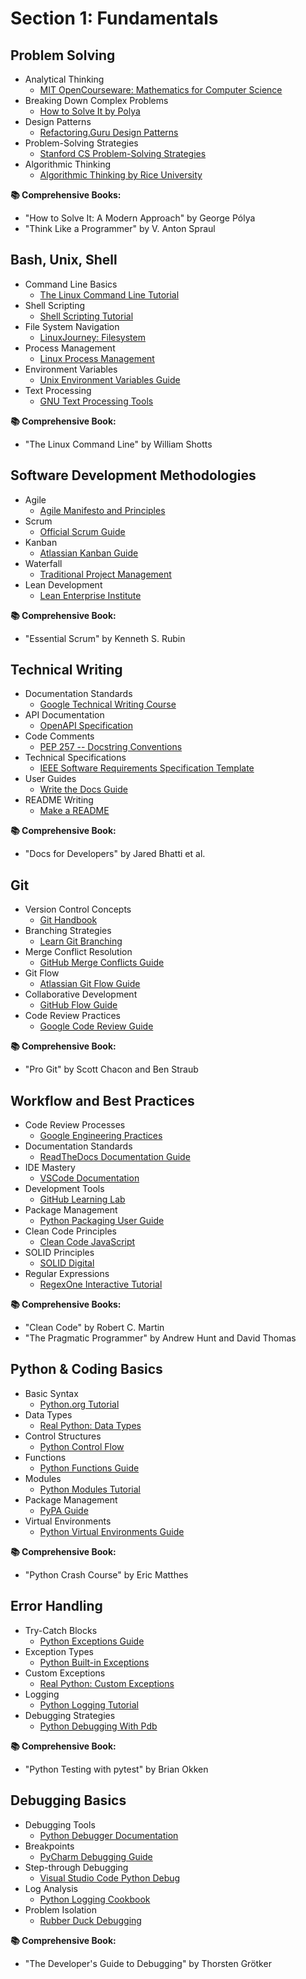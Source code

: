 # Section 1: Fundamentals

## Problem Solving
- Analytical Thinking
  - [MIT OpenCourseware: Mathematics for Computer Science](https://ocw.mit.edu/courses/6-042j-mathematics-for-computer-science-fall-2010/)
- Breaking Down Complex Problems
  - [How to Solve It by Polya](https://math.berkeley.edu/~gmelvin/polya.pdf)
- Design Patterns
  - [Refactoring.Guru Design Patterns](https://refactoring.guru/design-patterns)
- Problem-Solving Strategies
  - [Stanford CS Problem-Solving Strategies](https://web.stanford.edu/class/cs9/)
- Algorithmic Thinking
  - [Algorithmic Thinking by Rice University](https://www.coursera.org/learn/algorithmic-thinking-1)

**📚 Comprehensive Books:**
- "How to Solve It: A Modern Approach" by George Pólya
- "Think Like a Programmer" by V. Anton Spraul

## Bash, Unix, Shell
- Command Line Basics
  - [The Linux Command Line Tutorial](https://linuxcommand.org/lc3_learning_the_shell.php)
- Shell Scripting
  - [Shell Scripting Tutorial](https://www.shellscript.sh/)
- File System Navigation
  - [LinuxJourney: Filesystem](https://linuxjourney.com/lesson/filesystem-hierarchy)
- Process Management
  - [Linux Process Management](https://www.bogotobogo.com/Linux/linux_process_and_signals.php)
- Environment Variables
  - [Unix Environment Variables Guide](https://www.digitalocean.com/community/tutorials/how-to-read-and-set-environmental-and-shell-variables-on-linux)
- Text Processing
  - [GNU Text Processing Tools](https://www.gnu.org/software/grep/manual/grep.html)

**📚 Comprehensive Book:**
- "The Linux Command Line" by William Shotts

## Software Development Methodologies
- Agile
  - [Agile Manifesto and Principles](https://agilemanifesto.org/)
- Scrum
  - [Official Scrum Guide](https://scrumguides.org/scrum-guide.html)
- Kanban
  - [Atlassian Kanban Guide](https://www.atlassian.com/agile/kanban)
- Waterfall
  - [Traditional Project Management](https://www.pmi.org/)
- Lean Development
  - [Lean Enterprise Institute](https://www.lean.org/explore-lean/what-is-lean/)

**📚 Comprehensive Book:**
- "Essential Scrum" by Kenneth S. Rubin

## Technical Writing
- Documentation Standards
  - [Google Technical Writing Course](https://developers.google.com/tech-writing)
- API Documentation
  - [OpenAPI Specification](https://swagger.io/specification/)
- Code Comments
  - [PEP 257 -- Docstring Conventions](https://www.python.org/dev/peps/pep-0257/)
- Technical Specifications
  - [IEEE Software Requirements Specification Template](https://standards.ieee.org/)
- User Guides
  - [Write the Docs Guide](https://www.writethedocs.org/guide/)
- README Writing
  - [Make a README](https://www.makeareadme.com/)

**📚 Comprehensive Book:**
- "Docs for Developers" by Jared Bhatti et al.

## Git
- Version Control Concepts
  - [Git Handbook](https://guides.github.com/introduction/git-handbook/)
- Branching Strategies
  - [Learn Git Branching](https://learngitbranching.js.org/)
- Merge Conflict Resolution
  - [GitHub Merge Conflicts Guide](https://docs.github.com/en/pull-requests/collaborating-with-pull-requests/addressing-merge-conflicts)
- Git Flow
  - [Atlassian Git Flow Guide](https://www.atlassian.com/git/tutorials/comparing-workflows/gitflow-workflow)
- Collaborative Development
  - [GitHub Flow Guide](https://guides.github.com/introduction/flow/)
- Code Review Practices
  - [Google Code Review Guide](https://google.github.io/eng-practices/review/)

**📚 Comprehensive Book:**
- "Pro Git" by Scott Chacon and Ben Straub

## Workflow and Best Practices
- Code Review Processes
  - [Google Engineering Practices](https://google.github.io/eng-practices/)
- Documentation Standards
  - [ReadTheDocs Documentation Guide](https://docs.readthedocs.io/)
- IDE Mastery
  - [VSCode Documentation](https://code.visualstudio.com/docs)
- Development Tools
  - [GitHub Learning Lab](https://lab.github.com/)
- Package Management
  - [Python Packaging User Guide](https://packaging.python.org/)
- Clean Code Principles
  - [Clean Code JavaScript](https://github.com/ryanmcdermott/clean-code-javascript)
- SOLID Principles
  - [SOLID Digital](https://solid-digital.com/insights)
- Regular Expressions
  - [RegexOne Interactive Tutorial](https://regexone.com/)

**📚 Comprehensive Books:**
- "Clean Code" by Robert C. Martin
- "The Pragmatic Programmer" by Andrew Hunt and David Thomas

## Python & Coding Basics
- Basic Syntax
  - [Python.org Tutorial](https://docs.python.org/3/tutorial/)
- Data Types
  - [Real Python: Data Types](https://realpython.com/python-data-types/)
- Control Structures
  - [Python Control Flow](https://python.land/python-control-flow)
- Functions
  - [Python Functions Guide](https://realpython.com/defining-your-own-python-function/)
- Modules
  - [Python Modules Tutorial](https://docs.python.org/3/tutorial/modules.html)
- Package Management
  - [PyPA Guide](https://www.pypa.io/en/latest/)
- Virtual Environments
  - [Python Virtual Environments Guide](https://docs.python.org/3/tutorial/venv.html)

**📚 Comprehensive Book:**
- "Python Crash Course" by Eric Matthes

## Error Handling
- Try-Catch Blocks
  - [Python Exceptions Guide](https://docs.python.org/3/tutorial/errors.html)
- Exception Types
  - [Python Built-in Exceptions](https://docs.python.org/3/library/exceptions.html)
- Custom Exceptions
  - [Real Python: Custom Exceptions](https://realpython.com/python-exceptions/)
- Logging
  - [Python Logging Tutorial](https://docs.python.org/3/howto/logging.html)
- Debugging Strategies
  - [Python Debugging With Pdb](https://realpython.com/python-debugging-pdb/)

**📚 Comprehensive Book:**
- "Python Testing with pytest" by Brian Okken

## Debugging Basics
- Debugging Tools
  - [Python Debugger Documentation](https://docs.python.org/3/library/pdb.html)
- Breakpoints
  - [PyCharm Debugging Guide](https://www.jetbrains.com/help/pycharm/debugging-code.html)
- Step-through Debugging
  - [Visual Studio Code Python Debug](https://code.visualstudio.com/docs/python/debugging)
- Log Analysis
  - [Python Logging Cookbook](https://docs.python.org/3/howto/logging-cookbook.html)
- Problem Isolation
  - [Rubber Duck Debugging](https://rubberduckdebugging.com/)

**📚 Comprehensive Book:**
- "The Developer's Guide to Debugging" by Thorsten Grötker